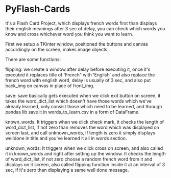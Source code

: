 # PyFlash-Cards

It's a Flash Card Project, which displays french words first than displays their english meanings after 3 sec of delay, you can check which words you know and cross whichever 
word you think you want to learn.

First we setup a TKinter window, positioned the buttons and canvas accordingly on the screen, makes image objects.

There are some functions:

flipping: we create a window.after delay before executing it, once it's executed it replaces title of 'French" with 'English' and also replace the french word with english 
word, delay is usually of 3 sec, and also put back_img on canvas in place of front_img.

save: save basically gets executed when we click exit button on screen, it takes the word_dict_list which doesn't have those words which we've already learned, only
consist those which need to be learned, and through pandas lib save it in words_to_learn.csv in a form of DataFrame.

known_words: It triggers when we click check mark, it checks the length of word_dict_list, 
if not zero than removes the word which was displayed on screen last, and call unknown_words, 
if length is zero it simply displays welldone in title and you've learned it all in words section.

unknown_words: It triggers when we click cross on screen, and also called it in known_words and right after setting up the window.
It checks the length of word_dict_list, 
if not zero choose a random french word from it and displays on it screen, also called flipping function inside it at an interval
of 3 sec, 
if it's zero than displaying a same well done message.
